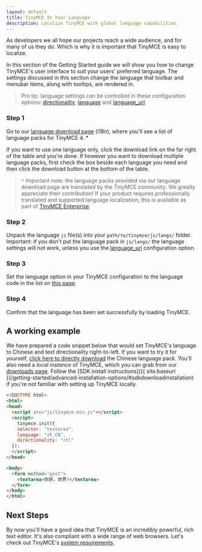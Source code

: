 ```yaml
---
layout: default
title: TinyMCE In Your Language
description: Localize TinyMCE with global language capabilities.
---
```


As developers we all hope our projects reach a wide audience, and for many of us they do. Which is why it is important that TinyMCE is easy to localize.

In this section of the Getting Started guide we will show you how to change TinyMCE's user interface to suit your users' preferred language. The settings discussed in this section change the language that toolbar and menubar items, along with tooltips, are rendered in.


> Pro tip: language settings can be controlled in these configuration options: [directionality](/editor-configuration-settings/internationalization/#directionality), [language](/editor-configuration-settings/internationalization/#language) and  [language_url](/editor-configuration-settings/internationalization/#language_url).

### Step 1

Go to our [language download page](http://www.tinymce.com/i18n/index.php) (i18n), where you'll see a list of language packs for TinyMCE 4. *

If you want to use one language only, click the download link on the far right of the table and you're done. If however you want to download multiple language packs, first check the box beside each language you need and then click the download button at the bottom of the table.

> `*` Important note: the language packs provided via our language download page are translated by the TinyMCE community. We greatly appreciate their contribution! If your product requires professionally translated and supported language localization, this is available as part of [TinyMCE Enterprise](http://www.tinymce.com/enterprise).

### Step 2

Unpack the language `js` file(s) into your `path/to/tinymce/js/langs/` folder. Important: if you don't put the language pack in `js/langs/` the language settings will not work, unless you use the [language_url](/editor-configuration-settings/internationalization/#language_url) configuration option.

### Step 3

Set the language option in your TinyMCE configuration to the language code in the list on [this page](/editor-configuration-settings/internationalization/#language).

### Step 4

Confirm that the language has been set successfully by loading TinyMCE.



## A working example

We have prepared a code snippet below that would set TinyMCE's language to Chinese and text directionality right-to-left. If you want to try it for yourself, [click here to directly download](http://www.tinymce.com/i18n/download.php?download=zh_CN) the Chinese language pack. You'll also need a *local instance* of TinyMCE, which you can grab from our [downloads page](http://www.tinymce.com/download/). Follow the [SDK install instructions]({{ site.baseurl }}/getting-started/advanced-installation-options/#sdkdownloadinstallation) if you're not familiar with setting up TinyMCE locally.

```html
<!DOCTYPE html>
<html>
<head>
  <script src="js/tinymce.min.js"></script>
  <script>
    tinymce.init({
    selector: "textarea",
    language: "zh_CN",
    directionality: "rtl"
  });
  </script>
</head>

<body>
  <form method="post">
    <textarea>你好，世界!</textarea>
  </form>
</body>
</html>
```



## Next Steps

By now you'll have a good idea that TinyMCE is an incredibly powerful, rich text editor. It's also compliant with a wide range of web browsers. Let's check out TinyMCE's [system requirements](../system-requirements/).
